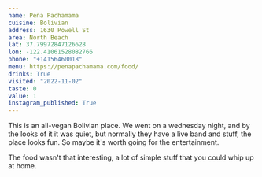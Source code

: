 ```yaml
---
name: Peña Pachamama
cuisine: Bolivian
address: 1630 Powell St
area: North Beach
lat: 37.79972847126628
lon: -122.41061528082766
phone: "+14156460018"
menu: https://penapachamama.com/food/
drinks: True
visited: "2022-11-02"
taste: 0
value: 1
instagram_published: True
---
```


This is an all-vegan Bolivian place. We went on a wednesday night, and by the looks of it it was quiet, but normally they have a live band and stuff, the place looks fun. So maybe it's worth going for the entertainment.

The food wasn't that interesting, a lot of simple stuff that you could whip up at home.
